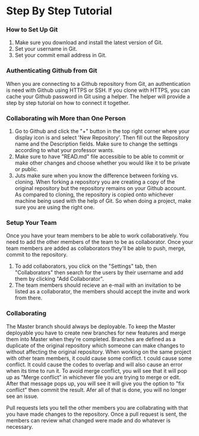 # Step By Step Tutorial 

### How to Set Up Git
<ol>
 <li> Make sure you download and install the latest version of Git. </li>
 <li> Set your username in Git. </li>
 <li> Set your commit email address in Git. </li>
</ol>

### Authenticating Github from Git

When you are connecting to a Github repository from Git, an authentication is need with Github using HTTPS or SSH.
If you clone with HTTPS, you can cache your Github password in Git using a helper. The helper will provide a step by step tutorial on how to connect it together.

### Collaborating wih More than One Person

1. Go to Github and click the "+" button in the top right corner where your display icon is and select 'New Repository'. Then fill out the Repository name and the Description fields. Make sure to change the settings according to what your professor wants.
2. Make sure to have "READ.md" file accessible to be able to commit or make other changes and choose whether you would like it to be private or public.
3. Juts make sure when you know the difference between forking vs. cloning. When forking a repository you are creating a copy of the original repository but the repository remains on your Github account. As compared to cloning, the repository is copied onto whichever machine being used with the help of Git. So when doing a project, make sure you are using the right one. 

 ### Setup Your Team
 
Once you have your team members to be able to work collaboratively. You need to add the other members of the team to be as collaborator. Once your team members are added  as collaborators they'll be able to push, merge, commit to the repository.

1. To add collaborators, you click on the "Settings" tab, then "Collaborators" then search for the users by their username and add them by clicking "Add Collaborator". 
2. The team members should recieve an e-mail with an invitation to be listed as a collaborator, the members should accept the invite and work from there. 

### Collaborating

The Master branch should always be deployable. To keep the Master deployable you have to create new branches for new features and merge them into Master when they're completed. Branches are defined as a duplicate of the original repository which someone can make changes to without affecting the original repository.
        When working on the same project with other team members, it could cause some conflict. t could cause some conflict. It could cause the codes to overlap and will also cause an error when its time to run it. To avoid merge conflict, you will see that it will pop up as "Merge conflict" in whichever file you are trying to merge or edit. After that message pops up, you will see it will give you the option to "fix conflict" then commit the result. Afer all of that is done, you will no longer see an issue. 
     
 Pull requests lets you tell the other members you are collabrating with that you have made changes to the repository. Once a pull request is sent, the members can review what changed were made and do whatever is necessary.    
        
        
